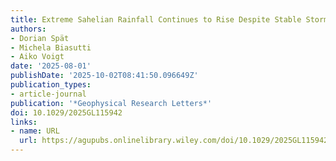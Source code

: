 ```yaml
---
title: Extreme Sahelian Rainfall Continues to Rise Despite Stable Storm Frequency
authors:
- Dorian Spät
- Michela Biasutti
- Aiko Voigt
date: '2025-08-01'
publishDate: '2025-10-02T08:41:50.096649Z'
publication_types:
- article-journal
publication: '*Geophysical Research Letters*'
doi: 10.1029/2025GL115942
links:
- name: URL
  url: https://agupubs.onlinelibrary.wiley.com/doi/10.1029/2025GL115942
---
```


